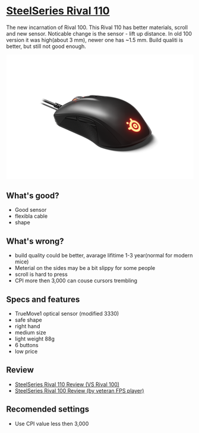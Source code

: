 # [SteelSeries Rival 110](https://steelseries.com/gaming-mice/rival-110)

The new incarnation of Rival 100. This Rival 110 has better materials, scroll and new sensor. Noticable change is the sensor - lift up distance. In old 100 version it was high(about 3 mm), newer one has ~1.5 mm. Build qualiti is better, but still not good enough.

![img](purchase-gallery-image-rival-110-hero.png__1850x800_q100_crop-scale_optimize_subsampling-2.png?style=centerme)


## What's good?
- Good sensor
- flexibla cable
- shape

## What's wrong?
- build quality could be better, avarage lifitime 1-3 year(normal for modern mice)
- Meterial on the sides may be a bit slippy for some people
- scroll is hard to press
- CPI more then 3,000 can couse cursors trembling

## Specs and features
- TrueMove1 optical sensor (modified 3330)
- safe shape
- right hand
- medium size
- light weight 88g
- 6 buttons
- low price

## Review
- [SteelSeries Rival 110 Review (VS Rival 100)](https://youtu.be/b1sHUySB5yA)
- [SteelSeries Rival 100 Review (by veteran FPS player)](https://youtu.be/soSuG9fmIR4)

## Recomended settings
- Use CPI value less then 3,000
